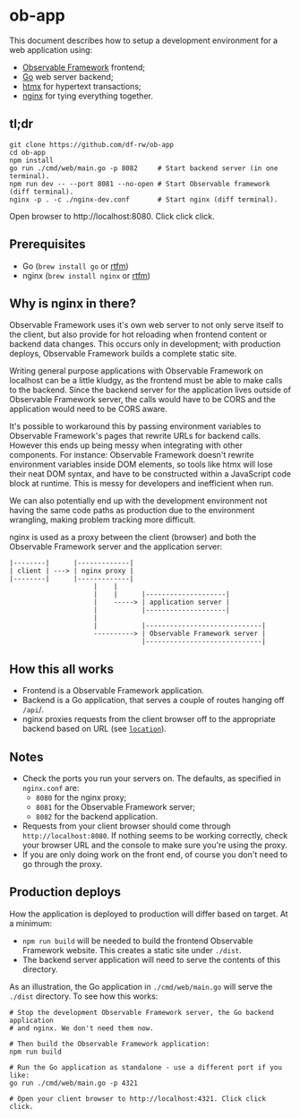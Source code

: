 # ob-app

This document describes how to setup a development environment for a web
application using:

- [Observable Framework](https://observablehq.com/framework) frontend;
- [Go](https://go.dev) web server backend;
- [htmx](https://htmx.org) for hypertext transactions;
- [nginx](https://nginx.org) for tying everything together.

## tl;dr

```shell
git clone https://github.com/df-rw/ob-app
cd ob-app
npm install
go run ./cmd/web/main.go -p 8082     # Start backend server (in one terminal).
npm run dev -- --port 8081 --no-open # Start Observable framework (diff terminal).
nginx -p . -c ./nginx-dev.conf       # Start nginx (diff terminal).
```

Open browser to http://localhost:8080. Click click click.

## Prerequisites

* Go (`brew install go` or [rtfm](https://go.dev/doc/install))
* nginx (`brew install nginx` or [rtfm](https://nginx.org/en/docs/install.html))

## Why is nginx in there?

Observable Framework uses it's own web server to not only serve itself to the
client, but also provide for hot reloading when frontend content or backend
data changes. This occurs only in development; with production deploys,
Observable Framework builds a complete static site.

Writing general purpose applications with Observable Framework on localhost can
be a little kludgy, as the frontend must be able to make calls to the backend.
Since the backend server for the application lives outside of Observable
Framework server, the calls would have to be CORS and the application would need
to be CORS aware.

It's possible to workaround this by passing environment variables to Observable
Framework's pages that rewrite URLs for backend calls. However this ends up
being messy when integrating with other components. For instance: Observable
Framework doesn't rewrite environment variables inside DOM elements, so tools
like htmx will lose their neat DOM syntax, and have to be constructed within a
JavaScript code block at runtime. This is messy for developers and inefficient
when run.

We can also potentially end up with the development environment not having the
same code paths as production due to the environment wrangling, making problem
tracking more difficult.

nginx is used as a proxy between the client (browser) and both the Observable
Framework server and the application server:

```
|--------|      |-------------|
| client | ---> | nginx proxy |
|--------|      |-------------|
                     |    |
                     |    |      |--------------------|
                     |    -----> | application server |
                     |           |--------------------|
                     |
                     |           |-----------------------------|
                     ----------> | Observable Framework server |
                                 |-----------------------------|
```

## How this all works

- Frontend is a Observable Framework application.
- Backend is a Go application, that serves a couple of routes hanging off `/api`/.
- nginx proxies requests from the client browser off to the appropriate backend based
  on URL (see [`location`](https://nginx.org/en/docs/http/ngx_http_core_module.html#location)).

## Notes

- Check the ports you run your servers on. The defaults, as specified in `nginx.conf` are:
  - `8080` for the nginx proxy;
  - `8081` for the Observable Framework server;
  - `8082` for the backend application.
- Requests from your client browser should come through `http://localhost:8080`. If nothing seems
  to be working correctly, check your browser URL and the console to make sure you're using the
  proxy.
- If you are only doing work on the front end, of course you don't need to go through the proxy.

## Production deploys

How the application is deployed to production will differ based on target. At a
minimum:

- `npm run build` will be needed to build the frontend Observable Framework website. This creates
  a static site under `./dist`.
- The backend server application will need to serve the contents of this directory.

As an illustration, the Go application in `./cmd/web/main.go` will serve the
`./dist` directory. To see how this works:

```shell
# Stop the development Observable Framework server, the Go backend application
# and nginx. We don't need them now.

# Then build the Observable Framework application:
npm run build

# Run the Go application as standalone - use a different port if you like:
go run ./cmd/web/main.go -p 4321

# Open your client browser to http://localhost:4321. Click click click.
```
